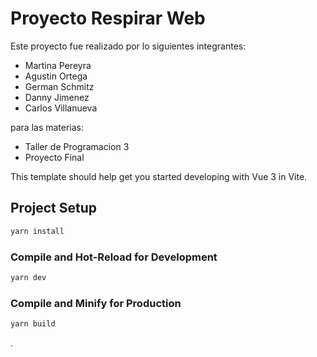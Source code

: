 # Proyecto Respirar Web

Este proyecto fue realizado por lo siguientes integrantes:

- Martina Pereyra
- Agustin Ortega
- German Schmitz
- Danny Jimenez
- Carlos Villanueva

para las materias:

- Taller de Programacion 3
- Proyecto Final




This template should help get you started developing with Vue 3 in Vite.

## Project Setup

```sh
yarn install
```

### Compile and Hot-Reload for Development

```sh
yarn dev
```

### Compile and Minify for Production

```sh
yarn build
```
.
